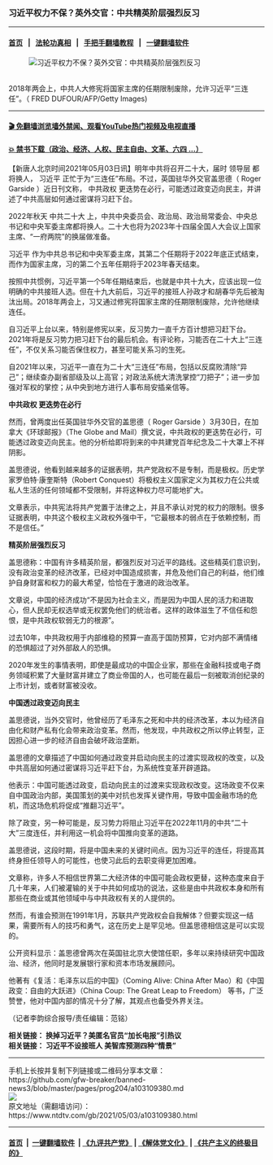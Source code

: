### 习近平权力不保？英外交官：中共精英阶层强烈反习
------------------------

#### [首页](https://github.com/gfw-breaker/banned-news3/blob/master/README.md) &nbsp;&nbsp;|&nbsp;&nbsp; [法轮功真相](https://github.com/begood0513/basic/blob/master/README.md)  &nbsp;&nbsp;|&nbsp;&nbsp; [手把手翻墙教程](https://github.com/gfw-breaker/guides/wiki)  &nbsp;&nbsp;|&nbsp;&nbsp; [一键翻墙软件](https://github.com/gfw-breaker/nogfw/blob/master/README.md)  



<div><div class="featured_image">
 <figure>
  <img alt="习近平权力不保？英外交官：中共精英阶层强烈反习" src="https://i.ntdtv.com/assets/uploads/2021/05/xi-jinping2018-GettyImages-932970890-800x450.jpg"/>
 </figure><br/>
 <span class="caption">
  2018年两会上，中共人大修宪将国家主席的任期限制废除，允许习近平“三连任”。（ FRED DUFOUR/AFP/Getty Images)
 </span>
</div>
</div><hr/>

#### [ 🎬  免翻墙浏览墙外禁闻、观看YouTube热门视频及电视直播](https://github.com/gfw-breaker/HelloWorld)

#### [ 💥  禁书下载（政治、经济、人权、民主自由、文革、六四 ...）](https://github.com/gfw-breaker/books/blob/master/README.md)

<div><div class="post_content" itemprop="articleBody">
 <p>
  【新唐人北京时间2021年05月03日讯】明年中共将召开二十大，届时
  <ok href="https://www.ntdtv.com/gb/领导层.htm">
   领导层
  </ok>
  都将换人，
  <ok href="https://www.ntdtv.com/gb/习近平.htm">
   习近平
  </ok>
  正忙于为“三连任”布局。不过，英国驻华外交官盖思德（
  <ok href="https://www.ntdtv.com/gb/roger-garside.htm">
   Roger Garside
  </ok>
  ）近日刊文称，
  <ok href="https://www.ntdtv.com/gb/中共政权.htm">
   中共政权
  </ok>
  更迭势在必行，可能透过政变迈向民主，并讲述了中共高层如何通过密谋将习赶下台。
 </p>
 <p>
  2022年秋天
  <ok href="https://www.ntdtv.com/gb/中共二十大.htm">
   中共二十大
  </ok>
  上，中共中央委员会、政治局、政治局常委会、中央总书记和中央军委主席都将换人。二十大也将为2023年十四届全国人大会议上国家主席、“一府两院”的换届做准备。
 </p>
 <p>
  <ok href="https://www.ntdtv.com/gb/习近平.htm">
   习近平
  </ok>
  作为中共总书记和中央军委主席，其第二个任期将于2022年底正式结束，而作为国家主席，习的第二个五年任期将于2023年春天结束。
 </p>
 <p>
  按照中共惯例，习近平第一个5年任期结束后，也就是中共十九大，应该出现一位明确的中共接班人选。但在十九大前后，习近平的接班人孙政才和胡春华先后被淘汰出局。2018年两会上，习又通过修宪将国家主席的任期限制废除，允许他继续连任。
 </p>
 <p>
  自习近平上台以来，特别是修宪以来，反习势力一直千方百计想把习赶下台。2021年将是反习势力把习赶下台的最后机会。有评论称，习能否在二十大上“三连任”，不仅关系习能否保住权力，甚至可能关系习的生死。
 </p>
 <p>
  自2021年以来，习近平一直在为二十大“三连任”布局，包括以反腐败清除“异己”；继续查办副省部级及以上高官；对政法系统大清洗掌控“刀把子”；进一步加强对军权的掌控；从中央到地方进行人事布局安插亲信等。
 </p>
 <p>
  <strong>
   <ok href="https://www.ntdtv.com/gb/中共政权.htm">
    中共政权
   </ok>
   更迭势在必行
  </strong>
 </p>
 <p>
  然而，曾两度出任英国驻华外交官的盖思德（
  <ok href="https://www.ntdtv.com/gb/roger-garside.htm">
   Roger Garside
  </ok>
  ）3月30日，在加拿大《环球邮报》（The Globe and Mail）撰文说，中共政权的更迭势在必行，可能透过政变迈向民主。他的分析给即将到来的中共建党百年纪念及二十大罩上不祥阴影。
 </p>
 <p>
  盖思德说，他看到越来越多的证据表明，共产党政权不是专制，而是极权。历史学家罗伯特·康奎斯特（Robert Conquest）将极权主义国家定义为其权力在公共或私人生活的任何领域都不受限制，并将这种权力尽可能地扩大。
 </p>
 <p>
  文章表示，中共宪法将共产党置于法律之上，并且不承认对党的权力的限制。很多证据表明，中共这个极权主义政权外强中干，“它最根本的弱点在于依赖控制，而不是信任。”
 </p>
 <p>
  <strong>
   精英阶层强烈反习
  </strong>
 </p>
 <p>
  盖思德称：中国有许多精英阶层，都强烈反对习近平的路线。这些精英们意识到，没有政治变革的经济改革，已经对中国造成损害，并危及他们自己的利益，他们维护自身财富和权力的最大希望，恰恰在于激进的政治改革。
 </p>
 <p>
  文章说，中国的经济成功“不是因为社会主义，而是因为中国人民的活力和进取心，但人民却无权选举或无权罢免他们的统治者。这样的政体滋生了不信任和怨恨，是中共政权软弱无力的根源”。
 </p>
 <p>
  过去10年，中共政权用于内部维稳的预算一直高于国防预算，它对内部不满情绪的恐惧超过了对外部敌人的恐惧。
 </p>
 <p>
  2020年发生的事情表明，即使是最成功的中国企业家，那些在金融科技或电子商务领域积累了大量财富并建立了商业帝国的人，也可能在最后一刻被取消创纪录的上市计划，或者财富被没收。
 </p>
 <p>
  <strong>
   中国透过政变迈向民主
  </strong>
 </p>
 <p>
  盖思德说，当外交官时，他曾经历了毛泽东之死和中共的经济改革，本以为经济自由化和财产私有化会带来政治变革。然而，他发现，中共政权之所以停止转型，正因担心进一步的经济自由会破坏政治垄断。
 </p>
 <p>
  盖思德的文章描述了中国如何通过政变并启动向民主的过渡实现政权的改变，以及中共高层如何通过密谋将习近平赶下台，为系统性变革开辟道路。
 </p>
 <p>
  他表示：中国可能透过政变，启动向民主的过渡来实现政权改变。这场政变不仅来自中国政治内部，美国策划的美中对抗也发挥关键作用，导致中国金融市场的危机，而这场危机将促成“推翻习近平”。
 </p>
 <p>
  除了政变，另一种可能是，反习势力将阻止习近平在2022年11月的中共“二十大”三度连任，并利用这一机会将中国推向变革的道路。
 </p>
 <p>
  盖思德说，这段时期，将是中国未来的关键时间点。因为习近平的连任，将提高其终身担任领导人的可能性，也使习此后的去职变得更加困难。
 </p>
 <p>
  文章称，许多人不相信世界第二大经济体的中国可能会政权更替，这种态度来自于几十年来，人们被灌输的关于中共如何成功的说法，这些是由中共政权本身和所有那些在商业或其他领域中与中共政权有关的人提供的。
 </p>
 <p>
  然而，有谁会预测在1991年1月，苏联共产党政权会自我解体？但要实现这一结果，需要所有人的技巧和勇气，这在历史上是罕见地。但盖思德相信这是可以实现的。
 </p>
 <p>
  公开资料显示：盖思德曾两次在英国驻北京大使馆任职，多年以来持续研究中国政治、经济，他同时是发展银行家和资本市场发展顾问。
 </p>
 <p>
  他著有《复活：毛泽东以后的中国》（Coming Alive: China After Mao）和《中国政变：自由的大跃进》（China Coup: The Great Leap to Freedom） 等书，广泛赞誉，他对中国内部的情况十分了解，其观点也备受外界关注。
 </p>
 <p>
  （记者李韵综合报导/责任编辑：范铭）
 </p>
 <p>
  <strong>
   相关链接：
   <ok href="https://www.ntdtv.com/gb/2021/02/03/a103045863.html" rel="noopener" target="_blank">
    换掉习近平？美匿名官员“加长电报”引热议
   </ok>
  </strong>
  <br/>
  <strong>
   相关链接：
   <ok href="https://www.ntdtv.com/gb/2021/04/26/a103104464.html" rel="noopener" target="_blank">
    习近平不设接班人 美智库预测四种“情景”
   </ok>
  </strong>
 </p>
 <div class="single_ad">
 </div>
</div>
</div>
<hr/>
手机上长按并复制下列链接或二维码分享本文章：<br/>
https://github.com/gfw-breaker/banned-news3/blob/master/pages/prog204/a103109380.md <br/>
<a href='https://github.com/gfw-breaker/banned-news3/blob/master/pages/prog204/a103109380.md'><img src='https://github.com/gfw-breaker/banned-news3/blob/master/pages/prog204/a103109380.md.png'/></a> <br/>
原文地址（需翻墙访问）：https://www.ntdtv.com/gb/2021/05/03/a103109380.html


------------------------
#### [首页](https://github.com/gfw-breaker/banned-news3/blob/master/README.md) &nbsp;|&nbsp; [一键翻墙软件](https://github.com/gfw-breaker/nogfw/blob/master/README.md) &nbsp;| [《九评共产党》](https://github.com/gfw-breaker/9ping.md/blob/master/README.md#九评之一评共产党是什么) | [《解体党文化》](https://github.com/gfw-breaker/jtdwh.md/blob/master/README.md) | [《共产主义的终极目的》](https://github.com/gfw-breaker/gczydzjmd.md/blob/master/README.md)


<img src='http://gfw-breaker.win/banned-news3/pages/prog204/a103109380.md' width='0px' height='0px'/>